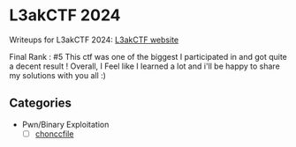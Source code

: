 # L3akCTF 2024

Writeups for L3akCTF 2024: [L3akCTF website](https://ctf.l3ak.team/)

Final Rank : #5
This ctf was one of the biggest I participated in and got quite a decent result !
Overall, I Feel like I learned a lot and i'll be happy to share my solutions with you all :)

## Categories

- Pwn/Binary Exploitation
   - [ ] [chonccfile](pwn/chonccfile/README.md)